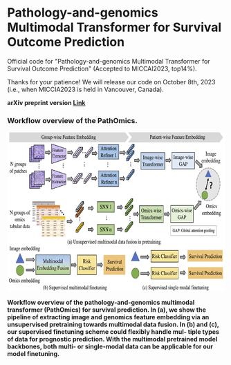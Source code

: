 # Pathology-and-genomics Multimodal Transformer for Survival Outcome Prediction
Official code for "Pathology-and-genomics Multimodal Transformer for Survival Outcome Prediction" (Accepted to MICCAI2023, top14%).

Thanks for your patience! We will release our code on October 8th, 2023 (i.e., when MICCIA2023 is held in Vancouver, Canada).

<b> arXiv preprint version <b> [Link](http://arxiv.org/abs/2307.11952)

### Workflow overview of the PathOmics.
<p align="center">
  <img src="https://github.com/Cassie07/PathOmics/blob/main/Figures/Figure1.png" width="674.1" height="368.3" title="Figure1">
</p>
Workflow overview of the pathology-and-genomics multimodal transformer (PathOmics) for survival prediction. In (a), we show the pipeline of extracting image and genomics feature embedding via an unsupervised pretraining towards multimodal data fusion. In (b) and (c), our supervised finetuning scheme could flexibly handle mul- tiple types of data for prognostic prediction. With the multimodal pretrained model backbones, both multi- or single-modal data can be applicable for our model finetuning.

<!-- # Citation -->

